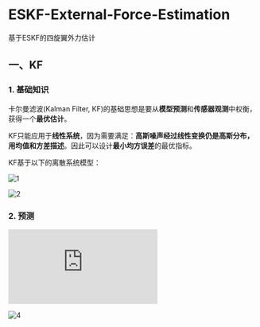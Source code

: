 # ESKF-External-Force-Estimation

基于ESKF的四旋翼外力估计

## 一、KF

### 1. 基础知识

卡尔曼滤波(Kalman Filter, KF)的基础思想是要从**模型预测**和**传感器观测**中权衡，获得一个**最优估计**。

KF只能应用于**线性系统**，因为需要满足：**高斯噪声经过线性变换仍是高斯分布，用均值和方差描述**。因此可以设计**最小均方误差**的最优指标。

KF基于以下的离散系统模型：

![1](https://latex.codecogs.com/png.image?\dpi{133}&space;x_{k+1}=F_{x}\cdot&space;x_{k}&plus;F_{u}\cdot(u_{k}&plus;\eta_{k}))
  
![2](https://latex.codecogs.com/png.image?\dpi{133}&space;z_{k}=H\cdot&space;x_{k}&plus;\nu_{k})

### 2. 预测

![3](https://latex.codecogs.com/png.latex?x_%7Bk%2B1%7D%5E%7B-%7D%20%3D%20F_%7Bx%7D%20%5Ccdot%20x_%7Bk%7D%20%2B%20F_%7Bn%7D%20%5Ccdot%20u_%7Bk%7D)

![4](https://latex.codecogs.com/png.image?\dpi{133}&space;P_{k+1}=F_{x}\cdot&space;P_{k}\cdot&space;F_{x}^{T}&plus;F_{n}\cdot&space;Q\cdot&space;F_{n}^{T}) 



